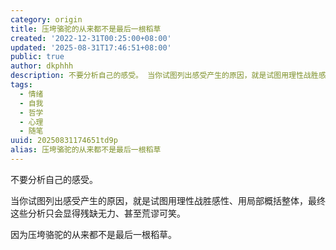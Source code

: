 ```yaml
---
category: origin
title: 压垮骆驼的从来都不是最后一根稻草
created: '2022-12-31T00:25:00+08:00'
updated: '2025-08-31T17:46:51+08:00'
public: true
author: dkphhh
description: 不要分析自己的感受。 当你试图列出感受产生的原因，就是试图用理性战胜感性、用局部概括整体，最终这些分析只会显得残缺无力、
tags:
  - 情绪
  - 自我
  - 哲学
  - 心理
  - 随笔
uuid: 20250831174651td9p
alias: 压垮骆驼的从来都不是最后一根稻草
---
```


不要分析自己的感受。

当你试图列出感受产生的原因，就是试图用理性战胜感性、用局部概括整体，最终这些分析只会显得残缺无力、甚至荒谬可笑。

因为压垮骆驼的从来都不是最后一根稻草。
